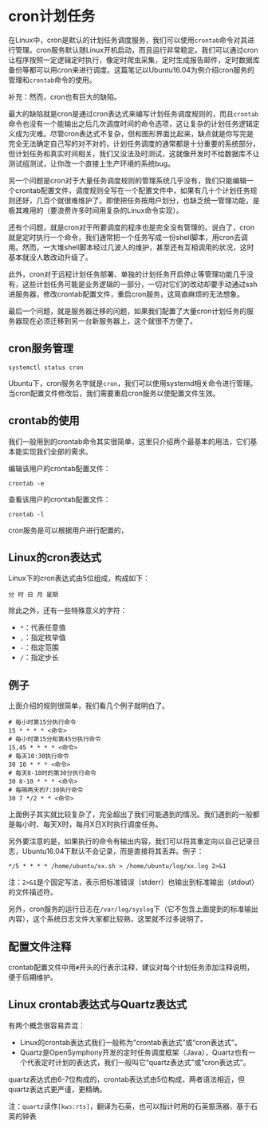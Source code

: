 # cron计划任务

在Linux中，cron是默认的计划任务调度服务，我们可以使用`crontab`命令对其进行管理。cron服务默认随Linux开机启动，而且运行非常稳定。我们可以通过cron让程序按照一定逻辑定时执行，像定时爬虫采集，定时生成报告邮件，定时数据库备份等都可以用cron来进行调度。这篇笔记以Ubuntu16.04为例介绍cron服务的管理和`crontab`命令的使用。

补充：然而，cron也有巨大的缺陷。

最大的缺陷就是cron是通过cron表达式来编写计划任务调度规则的，而且`crontab`命令也没有一个能输出之后几次调度时间的命令选项，这让复杂的计划任务逻辑定义成为灾难。尽管cron表达式不复杂，但和图形界面比起来，缺点就是你写完是完全无法确定自己写的对不对的，计划任务调度的通常都是十分重要的系统部分，但计划任务和真实时间相关，我们又没法及时测试，这就像开发时不给数据库不让测试组测试，让你改一个直接上生产环境的系统bug。

另一个问题是cron对于大量任务调度规则的管理系统几乎没有，我们只能编辑一个crontab配置文件，调度规则全写在一个配置文件中，如果有几十个计划任务规则还好，几百个就很难维护了。即使把任务按用户划分，也缺乏统一管理功能，是极其难用的（要浪费许多时间用复杂的Linux命令实现）。

还有个问题，就是cron对于所要调度的程序也是完全没有管理的。说白了，cron就是定时执行一个命令，我们通常把一个任务写成一份shell脚本，用cron去调用。然而，一大堆shell脚本经过几波人的维护，甚至还有互相调用的状况，这时基本就没人敢改动升级了。

此外，cron对于远程计划任务部署、单独的计划任务开启停止等管理功能几乎没有，这些计划任务可能是业务逻辑的一部分，一切对它们的改动却要手动通过ssh进服务器，修改crontab配置文件，重启cron服务，这简直麻烦的无法想象。

最后一个问题，就是服务器迁移的问题，如果我们配置了大量cron计划任务的服务器现在必须迁移到另一台新服务器上，这个就很不方便了。

## cron服务管理

```
systemctl status cron
```

Ubuntu下，cron服务名字就是`cron`，我们可以使用systemd相关命令进行管理。当cron配置文件修改后，我们需要重启cron服务以使配置文件生效。

## crontab的使用

我们一般用到的crontab命令其实很简单，这里只介绍两个最基本的用法，它们基本能实现我们全部的需求。

编辑该用户的crontab配置文件：
```
crontab -e
```

查看该用户的crontab配置文件：
```
crontab -l
```

cron服务是可以根据用户进行配置的，

## Linux的cron表达式

Linux下的cron表达式由5位组成，构成如下：

```
分 时 日 月 星期
```

除此之外，还有一些特殊意义的字符：

* `*`：代表任意值
* `,`：指定枚举值
* `-`：指定范围
* `/`：指定步长

## 例子

上面介绍的规则很简单，我们看几个例子就明白了。

```
# 每小时第15分执行命令
15 * * * * <命令>
# 每小时第15分和第45分执行命令
15,45 * * * * <命令>
# 每天10:30执行命令
30 10 * * * <命令>
# 每天8-10时的第30分执行命令
30 8-10 * * * <命令>
# 每隔两天的7:30执行命令
30 7 */2 * * <命令>
```

上面例子其实就比较复杂了，完全超出了我们可能遇到的情况。我们遇到的一般都是每小时、每天X时，每月X日X时执行调度任务。

另外要注意的是，如果执行的命令有输出内容，我们可以将其重定向以自己记录日志，Ubuntu16.04下默认不会记录，而是直接将其丢弃。例子：
```
*/5 * * * * /home/ubuntu/xx.sh > /home/ubuntu/log/xx.log 2>&1
```

注：`2>&1`是个固定写法，表示把标准错误（stderr）也输出到标准输出（stdout）的文件描述符。

另外，cron服务的运行日志在`/var/log/syslog`下（它不包含上面提到的标准输出内容），这个系统日志文件大家都比较熟，这里就不过多说明了。

## 配置文件注释

crontab配置文件中用`#`开头的行表示注释，建议对每个计划任务添加注释说明，便于后期维护。

## Linux crontab表达式与Quartz表达式

有两个概念很容易弄混：

* Linux的crontab表达式我们一般称为“crontab表达式”或“cron表达式”。
* Quartz是OpenSymphony开发的定时任务调度框架（Java），Quartz也有一个代表定时计划的表达式，我们一般叫它“quartz表达式”或“cron表达式”。

quartz表达式由6-7位构成的，crontab表达式由5位构成，两者语法相近，但quartz表达式更严谨，更精确。

注：`quartz`读作`[kwɔ:rts]`，翻译为石英，也可以指计时用的石英振荡器、基于石英的钟表
